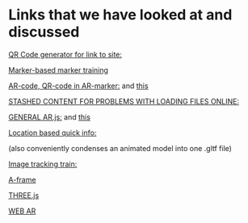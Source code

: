 # Links that we have looked at and discussed

[QR Code generator for link to site:](https://www.qrcode-monkey.com/)

[Marker-based marker training](https://ar-js-org.github.io/AR.js/three.js/examples/marker-training/examples/generator.html)

[AR-code, QR-code in AR-marker:](https://jeromeetienne.github.io/AR.js/three.js/examples/arcode.html) and [this](https://ar-code.com/)

[STASHED CONTENT FOR PROBLEMS WITH LOADING FILES ONLINE:](https://raw.githack.com/)

[GENERAL AR.js:](https://github.com/AR-js-org/AR.js) and [this](https://ar-js-org.github.io/AR.js-Docs/)

[Location based quick info:](https://ar-js-org.github.io/studio/pages/location/index.html)

(also conveniently condenses an animated model into one .gltf file)

[Image tracking train:](https://carnaux.github.io/NFT-Marker-Creator/#/)

[A-frame](https://github.com/immersive-web/webxr-ar-module)

[THREE.js](https://threejs.org/)

[WEB AR](https://github.com/aframevr/aframe)
